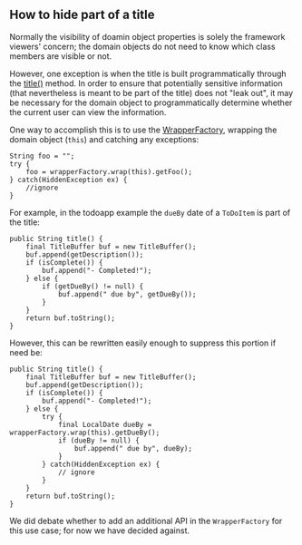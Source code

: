 How to hide part of a title
--------------------------------

Normally the visibility of doamin object properties is solely the framework viewers' concern; the domain objects do not
need to know which class members are visible or not.
 
However, one exception is when the title is built programmatically through the 
[title()](../how-tos/how-to-01-040-How-to-specify-a-title-for-a-domain-entity.html) method.  In order to ensure that
potentially sensitive information (that nevertheless is meant to be part of the title) does not "leak out", it may be 
necessary for the domain object to programmatically determine whether the current user can view the information.

One way to accomplish this is to use the [WrapperFactory](../reference/services/wrapper-factory.html), wrapping the
domain object (`this`) and catching any exceptions:

    String foo = "";
    try {
        foo = wrapperFactory.wrap(this).getFoo();
    } catch(HiddenException ex) {
        //ignore
    }

For example, in the todoapp example the `dueBy` date of a `ToDoItem` is part of the title:

    public String title() {
        final TitleBuffer buf = new TitleBuffer();
        buf.append(getDescription());
        if (isComplete()) {
            buf.append("- Completed!");
        } else {
            if (getDueBy() != null) {
                buf.append(" due by", getDueBy());
            }
        }
        return buf.toString();
    }

However, this can be rewritten easily enough to suppress this portion if need be:

    public String title() {
        final TitleBuffer buf = new TitleBuffer();
        buf.append(getDescription());
        if (isComplete()) {
            buf.append("- Completed!");
        } else {
            try {
                final LocalDate dueBy = wrapperFactory.wrap(this).getDueBy();
                if (dueBy != null) {
                    buf.append(" due by", dueBy);
                }
            } catch(HiddenException ex) {
                // ignore
            }
        }
        return buf.toString();
    }
    
We did debate whether to add an additional API in the `WrapperFactory` for this use case; for now we have decided against.
